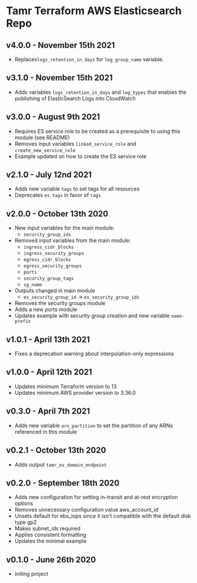 # Tamr Terraform AWS Elasticsearch Repo

## v4.0.0 - November 15th 2021
* Replaces`logs_retention_in_days` for `log_group_name` variable.

## v3.1.0 - November 15th 2021
* Adds variables `logs_retention_in_days` and `log_types` that enables the publishing of ElasticSearch Logs into CloudWatch

## v3.0.0 - August 9th 2021
* Requires ES service role to be created as a prerequisite to using this module (see README)
* Removes input variables `linked_service_role` and `create_new_service_role`
* Example updated on how to create the ES service role

## v2.1.0 - July 12nd 2021
* Adds new variable `tags` to set tags for all resources
* Deprecates `es_tags` in favor of `tags`

## v2.0.0 - October 13th 2020
* New input variables for the main module:
    * `security_group_ids`
* Removed input variables from the main module:
  * `ingress_cidr_blocks`
  * `ingress_security_groups`
  * `egress_cidr_blocks`
  * `egress_security_groups`
  * `ports`
  * `security_group_tags`
  * `sg_name`
* Outputs changed in main module
  * `es_security_group_id` -> `es_security_group_ids`
* Removes the security groups module
* Adds a new ports module
* Updates example with security group creation and new variable `name-prefix`

## v1.0.1 - April 13th 2021
* Fixes a deprecation warning about interpolation-only expressions

## v1.0.0 - April 12th 2021
* Updates minimum Terraform version to 13
* Updates minimum AWS provider version to 3.36.0

## v0.3.0 - April 7th 2021
*  Adds new variable `arn_partition` to set the partition of any ARNs referenced in this module

## v0.2.1 - October 13th 2020
* Adds output `tamr_es_domain_endpoint`

## v0.2.0 - September 18th 2020
* Adds new configuration for setting in-transit and at-rest encryption options
* Removes unnecessary configuration value aws_account_id
* Unsets default for ebs_iops since it isn't compatible with the default disk type gp2
* Makes subnet_ids required
* Applies consistent formatting
* Updates the minimal example

## v0.1.0 - June 26th 2020
* Initing project
